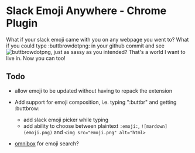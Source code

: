# Slack Emoji Anywhere - Chrome Plugin

What if your slack emoji came with you on any webpage you went to? What if you could type :buttbrowdotpng: in your github commit and see ![buttbrowdotpng](https://emoji.slack-edge.com/T7ZGGRLGN/buttbrowdotpng/d923b0305524f93e.gif), just as sassy as you intended? That's a world I want to live in. Now you can too!

## Todo

* allow emoji to be updated without having to repack the extension
* Add support for emoji composition, i.e. typing ":buttbr" and getting :buttbrow:
  * add slack emoji picker while typing
  * add ability to choose between plaintext `:emoji:`, `![mardown](emoji.png)` and `<img src="emoji.png" alt="html>`

* [omnibox](https://developer.chrome.com/extensions/user_interface#omnibox) for emoji search?
